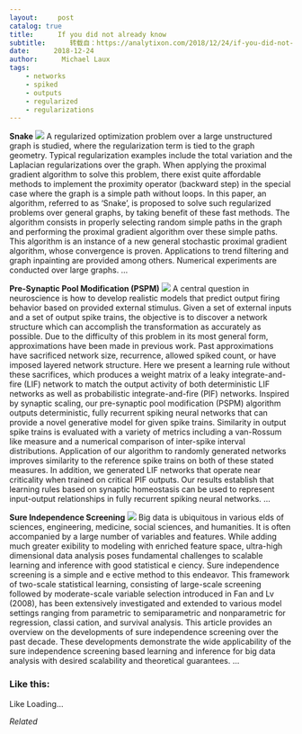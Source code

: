 ```yaml
---
layout:     post
catalog: true
title:      If you did not already know
subtitle:      转载自：https://analytixon.com/2018/12/24/if-you-did-not-already-know-588/
date:      2018-12-24
author:      Michael Laux
tags:
    - networks
    - spiked
    - outputs
    - regularized
    - regularizations
---
```


**Snake** ![](https://aboutdataanalytics.files.wordpress.com/2015/01/google.png?w=529)
A regularized optimization problem over a large unstructured graph is studied, where the regularization term is tied to the graph geometry. Typical regularization examples include the total variation and the Laplacian regularizations over the graph. When applying the proximal gradient algorithm to solve this problem, there exist quite affordable methods to implement the proximity operator (backward step) in the special case where the graph is a simple path without loops. In this paper, an algorithm, referred to as ‘Snake’, is proposed to solve such regularized problems over general graphs, by taking benefit of these fast methods. The algorithm consists in properly selecting random simple paths in the graph and performing the proximal gradient algorithm over these simple paths. This algorithm is an instance of a new general stochastic proximal gradient algorithm, whose convergence is proven. Applications to trend filtering and graph inpainting are provided among others. Numerical experiments are conducted over large graphs. … 

**Pre-Synaptic Pool Modification (PSPM)** ![](https://aboutdataanalytics.files.wordpress.com/2015/01/google.png?w=529)
A central question in neuroscience is how to develop realistic models that predict output firing behavior based on provided external stimulus. Given a set of external inputs and a set of output spike trains, the objective is to discover a network structure which can accomplish the transformation as accurately as possible. Due to the difficulty of this problem in its most general form, approximations have been made in previous work. Past approximations have sacrificed network size, recurrence, allowed spiked count, or have imposed layered network structure. Here we present a learning rule without these sacrifices, which produces a weight matrix of a leaky integrate-and-fire (LIF) network to match the output activity of both deterministic LIF networks as well as probabilistic integrate-and-fire (PIF) networks. Inspired by synaptic scaling, our pre-synaptic pool modification (PSPM) algorithm outputs deterministic, fully recurrent spiking neural networks that can provide a novel generative model for given spike trains. Similarity in output spike trains is evaluated with a variety of metrics including a van-Rossum like measure and a numerical comparison of inter-spike interval distributions. Application of our algorithm to randomly generated networks improves similarity to the reference spike trains on both of these stated measures. In addition, we generated LIF networks that operate near criticality when trained on critical PIF outputs. Our results establish that learning rules based on synaptic homeostasis can be used to represent input-output relationships in fully recurrent spiking neural networks. … 

**Sure Independence Screening** ![](https://aboutdataanalytics.files.wordpress.com/2015/01/google.png?w=529)
Big data is ubiquitous in various elds of sciences, engineering, medicine, social sciences, and humanities. It is often accompanied by a large number of variables and features. While adding much greater exibility to modeling with enriched feature space, ultra-high dimensional data analysis poses fundamental challenges to scalable learning and inference with good statistical e ciency. Sure independence screening is a simple and e ective method to this endeavor. This framework of two-scale statistical learning, consisting of large-scale screening followed by moderate-scale variable selection introduced in Fan and Lv (2008), has been extensively investigated and extended to various model settings ranging from parametric to semiparametric and nonparametric for regression, classi cation, and survival analysis. This article provides an overview on the developments of sure independence screening over the past decade. These developments demonstrate the wide applicability of the sure independence screening based learning and inference for big data analysis with desired scalability and theoretical guarantees. … 





### Like this:

Like Loading...


*Related*

